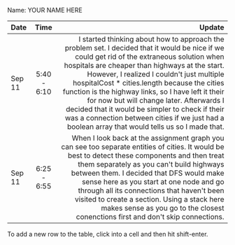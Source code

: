 Name: YOUR NAME HERE

| Date   |    Time     |                                                                                                                                                                                                                                                                                                                                                                                                                                                                                                                                                Update |
|:-------|:-----------:|------------------------------------------------------------------------------------------------------------------------------------------------------------------------------------------------------------------------------------------------------------------------------------------------------------------------------------------------------------------------------------------------------------------------------------------------------------------------------------------------------------------------------------------------------:| 
| Sep 11 | 5:40 - 6:10 | I started thinking about how to approach the problem set. I decided that it would be nice if we could get rid of the extraneous solution when hospitals are cheaper than highways at the start. However, I realized I couldn't just multiple hospitalCost * cities.length because the cities function is the highway links, so I have left it their for now but will change later. Afterwards I decided that it would be simpler to check if their was a connection between cities if we just had a boolean array that would tells us so I made that. |
| Sep 11 | 6:25 - 6:55 |                                                                                 When I look back at the assignment graph you can see too separate entities of cities. It would be best to detect these components and then treat them separately as you can't build highways between them. I decided that DFS would make sense here as you start at one node and go through all its connections that haven't been visited to create a section. Using a stack here makes sense as you go to the closest conenctions first and don't skip connections.  |


To add a new row to the table, click into a cell and then hit shift-enter.
